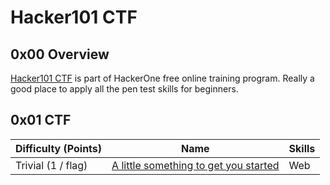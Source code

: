 # Hacker101 CTF

## 0x00 Overview

[Hacker101 CTF][1] is part of HackerOne free online training program. Really a good place to apply all the pen test skills for beginners.

## 0x01 CTF

| Difficulty (Points) |	Name                                       | Skills |
| ------------------- | ------------------------------------------ | ------ |
| Trivial (1 / flag)  | [A little something to get you started][2] | Web    | 

[1]: https://ctf.hacker101.com/ctf
[2]: ./a_little_something_to_get_you_started